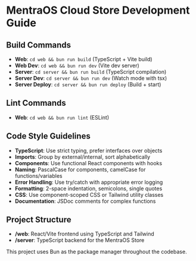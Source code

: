 # MentraOS Cloud Store Development Guide

## Build Commands
- **Web**: `cd web && bun run build` (TypeScript + Vite build)
- **Web Dev**: `cd web && bun run dev` (Vite dev server)
- **Server**: `cd server && bun run build` (TypeScript compilation)
- **Server Dev**: `cd server && bun run dev` (Watch mode with tsx)
- **Server Deploy**: `cd server && bun run deploy` (Build + start)

## Lint Commands
- **Web**: `cd web && bun run lint` (ESLint)

## Code Style Guidelines
- **TypeScript**: Use strict typing, prefer interfaces over objects
- **Imports**: Group by external/internal, sort alphabetically
- **Components**: Use functional React components with hooks
- **Naming**: PascalCase for components, camelCase for functions/variables
- **Error Handling**: Use try/catch with appropriate error logging
- **Formatting**: 2-space indentation, semicolons, single quotes
- **CSS**: Use component-scoped CSS or Tailwind utility classes
- **Documentation**: JSDoc comments for complex functions

## Project Structure
- **/web**: React/Vite frontend using TypeScript and Tailwind
- **/server**: TypeScript backend for the MentraOS Store

This project uses Bun as the package manager throughout the codebase.